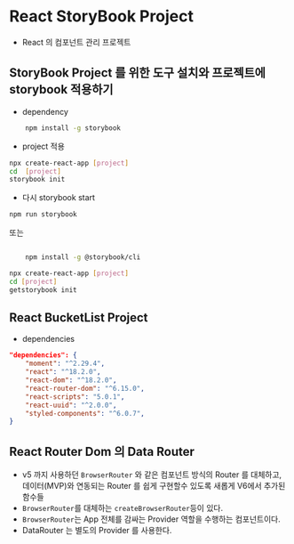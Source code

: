 # React StoryBook Project

- React 의 컴포넌트 관리 프로젝트

## StoryBook Project 를 위한 도구 설치와 프로젝트에 storybook 적용하기

- dependency

```bash
    npm install -g storybook
```

- project 적용

```bash
npx create-react-app [project]
cd  [project]
storybook init

```

- 다시 storybook start

```bash
npm run storybook
```

또는

```bash

    npm install -g @storybook/cli
```

```bash
npx create-react-app [project]
cd [project]
getstorybook init

```

## React BucketList Project

- dependencies

```json
"dependencies": {
    "moment": "^2.29.4",
    "react": "^18.2.0",
    "react-dom": "^18.2.0",
    "react-router-dom": "^6.15.0",
    "react-scripts": "5.0.1",
    "react-uuid": "^2.0.0",
    "styled-components": "^6.0.7",
}
```

## React Router Dom 의 Data Router

- v5 까지 사용하던 `BrowserRouter` 와 같은 컴포넌트 방식의 Router 를 대체하고, 데이터(MVP)와 연동되는 Router 를 쉽게 구현할수 있도록 새롭게 V6에서 추가된 함수들
- `BrowserRouter`를 대체하는 `createBrowserRouter`등이 있다.
- `BrowserRouter`는 App 전체를 감싸는 Provider 역할을 수행하는 컴포넌트이다.
- DataRouter 는 별도의 Provider 를 사용한다.
